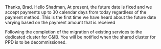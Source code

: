 Thanks, Brad.
Hello Shadman, At present, the future date is fixed and we accept payments up to 30 calendar days from today regardless of the payment method. This is the first time we have heard about the future date varying based on the payment amount that is received

Following the completion of the migration of existing services to the dedicated cluster for C&IB. You will be notified when the shared cluster for PPD is to be decommissioned.